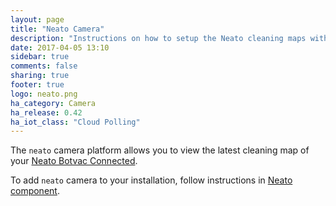 ```yaml
---
layout: page
title: "Neato Camera"
description: "Instructions on how to setup the Neato cleaning maps within Home Assistant."
date: 2017-04-05 13:10
sidebar: true
comments: false
sharing: true
footer: true
logo: neato.png
ha_category: Camera
ha_release: 0.42
ha_iot_class: "Cloud Polling"
---
```


The `neato` camera platform allows you to view the latest cleaning map of your [Neato Botvac Connected](https://www.neatorobotics.com/robot-vacuum/botvac-connected-series/botvac-connected/).

To add `neato` camera to your installation, follow instructions in [Neato component](/components/neato/).
